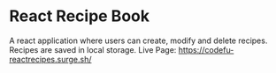 # React Recipe Book

A react application where users can create, modify and delete recipes. Recipes are saved in local storage. Live Page: https://codefu-reactrecipes.surge.sh/

